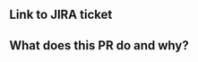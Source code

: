 <!-- Provide a general summary of your changes in the Title above -->
<!-- Start title with JIRA ticket number prefix. E.g: -->
<!-- [CHK-0000] Something amazing and very useful -->

## Link to JIRA ticket
<!-- Link related JIRA ticket (or multiple tickets) here. E.g: -->
<!-- https://coinesto.atlassian.net/browse/CHK-0000 -->

## What does this PR do and why?
<!-- Describe your changes in detail -->

<!-- ## Motivation and Context -->
<!-- Why is this change required? What problem does it solve? -->

<!-- ## How Has This Been Tested? -->
<!-- Please describe in detail how you tested your changes. -->
<!-- Include details of your testing environment, the tests you ran to -->
<!-- see how your change affects other areas of the code, etc. -->

<!-- ## Screenshots (if appropriate) -->
<!-- Screenshots are required for UI changes -->

<!-- ## Reviewers, please give me specific feedback on: -->
